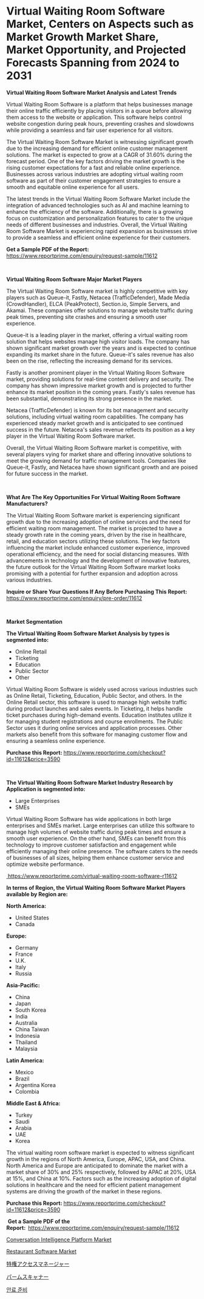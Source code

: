 <p><h1>Virtual Waiting Room Software Market, Centers on Aspects such as Market Growth Market Share, Market Opportunity, and Projected Forecasts Spanning from 2024 to 2031</h1></p><p><strong>Virtual Waiting Room Software Market Analysis and Latest Trends</strong></p>
<p><p>Virtual Waiting Room Software is a platform that helps businesses manage their online traffic efficiently by placing visitors in a queue before allowing them access to the website or application. This software helps control website congestion during peak hours, preventing crashes and slowdowns while providing a seamless and fair user experience for all visitors.</p><p>The Virtual Waiting Room Software Market is witnessing significant growth due to the increasing demand for efficient online customer management solutions. The market is expected to grow at a CAGR of 31.60% during the forecast period. One of the key factors driving the market growth is the rising customer expectations for a fast and reliable online experience. Businesses across various industries are adopting virtual waiting room software as part of their customer engagement strategies to ensure a smooth and equitable online experience for all users.</p><p>The latest trends in the Virtual Waiting Room Software Market include the integration of advanced technologies such as AI and machine learning to enhance the efficiency of the software. Additionally, there is a growing focus on customization and personalization features to cater to the unique needs of different businesses and industries. Overall, the Virtual Waiting Room Software Market is experiencing rapid expansion as businesses strive to provide a seamless and efficient online experience for their customers.</p></p>
<p><strong>Get a Sample PDF of the Report:&nbsp;</strong> <a href="https://www.reportprime.com/enquiry/request-sample/11612">https://www.reportprime.com/enquiry/request-sample/11612</a></p>
<p>&nbsp;</p>
<p><strong>Virtual Waiting Room Software Major Market Players</strong></p>
<p><p>The Virtual Waiting Room Software market is highly competitive with key players such as Queue-it, Fastly, Netacea (TrafficDefender), Made Media (CrowdHandler), ELCA (PeakProtect), Section.io, Simple Servers, and Akamai. These companies offer solutions to manage website traffic during peak times, preventing site crashes and ensuring a smooth user experience.</p><p>Queue-it is a leading player in the market, offering a virtual waiting room solution that helps websites manage high visitor loads. The company has shown significant market growth over the years and is expected to continue expanding its market share in the future. Queue-it's sales revenue has also been on the rise, reflecting the increasing demand for its services.</p><p>Fastly is another prominent player in the Virtual Waiting Room Software market, providing solutions for real-time content delivery and security. The company has shown impressive market growth and is projected to further enhance its market position in the coming years. Fastly's sales revenue has been substantial, demonstrating its strong presence in the market.</p><p>Netacea (TrafficDefender) is known for its bot management and security solutions, including virtual waiting room capabilities. The company has experienced steady market growth and is anticipated to see continued success in the future. Netacea's sales revenue reflects its position as a key player in the Virtual Waiting Room Software market.</p><p>Overall, the Virtual Waiting Room Software market is competitive, with several players vying for market share and offering innovative solutions to meet the growing demand for traffic management tools. Companies like Queue-it, Fastly, and Netacea have shown significant growth and are poised for future success in the market.</p></p>
<p>&nbsp;</p>
<p><strong>What Are The Key Opportunities For Virtual Waiting Room Software Manufacturers?</strong></p>
<p><p>The Virtual Waiting Room Software market is experiencing significant growth due to the increasing adoption of online services and the need for efficient waiting room management. The market is projected to have a steady growth rate in the coming years, driven by the rise in healthcare, retail, and education sectors utilizing these solutions. The key factors influencing the market include enhanced customer experience, improved operational efficiency, and the need for social distancing measures. With advancements in technology and the development of innovative features, the future outlook for the Virtual Waiting Room Software market looks promising with a potential for further expansion and adoption across various industries.</p></p>
<p><strong>Inquire or Share Your Questions If Any Before Purchasing This Report:</strong> <a href="https://www.reportprime.com/enquiry/pre-order/11612">https://www.reportprime.com/enquiry/pre-order/11612</a></p>
<p>&nbsp;</p>
<p><strong>Market Segmentation</strong></p>
<p><strong>The Virtual Waiting Room Software Market Analysis by types is segmented into:</strong></p>
<p><ul><li>Online Retail</li><li>Ticketing</li><li>Education</li><li>Public Sector</li><li>Other</li></ul></p>
<p><p>Virtual Waiting Room Software is widely used across various industries such as Online Retail, Ticketing, Education, Public Sector, and others. In the Online Retail sector, this software is used to manage high website traffic during product launches and sales events. In Ticketing, it helps handle ticket purchases during high-demand events. Education institutes utilize it for managing student registrations and course enrollments. The Public Sector uses it during online services and application processes. Other markets also benefit from this software for managing customer flow and ensuring a seamless online experience.</p></p>
<p><strong>Purchase this Report:&nbsp;</strong><a href="https://www.reportprime.com/checkout?id=11612&price=3590">https://www.reportprime.com/checkout?id=11612&price=3590</a></p>
<p>&nbsp;</p>
<p><strong>The Virtual Waiting Room Software Market Industry Research by Application is segmented into:</strong></p>
<p><ul><li>Large Enterprises</li><li>SMEs</li></ul></p>
<p><p>Virtual Waiting Room Software has wide applications in both large enterprises and SMEs market. Large enterprises can utilize this software to manage high volumes of website traffic during peak times and ensure a smooth user experience. On the other hand, SMEs can benefit from this technology to improve customer satisfaction and engagement while efficiently managing their online presence. The software caters to the needs of businesses of all sizes, helping them enhance customer service and optimize website performance.</p></p>
<p><a href="https://www.reportprime.com/virtual-waiting-room-software-r11612">&nbsp;https://www.reportprime.com/virtual-waiting-room-software-r11612</a></p>
<p><strong>In terms of Region, the Virtual Waiting Room Software Market Players available by Region are:</strong></p>
<p>
    <p> <strong> North America: </strong>
        <ul>
            <li>United States</li>
            <li>Canada</li>
        </ul>
        </p> 
    <p> <strong> Europe: </strong>
        <ul>
            <li>Germany</li>
            <li>France</li>
            <li>U.K.</li>
            <li>Italy</li>
            <li>Russia</li>
        </ul>
        </p> 
    <p> <strong> Asia-Pacific: </strong>
        <ul>
            <li>China</li>
            <li>Japan</li>
            <li>South Korea</li>
            <li>India</li>
            <li>Australia</li>
            <li>China Taiwan</li>
            <li>Indonesia</li>
            <li>Thailand</li>
            <li>Malaysia</li>
        </ul>
        </p> 
    <p> <strong> Latin America: </strong>
        <ul>
            <li>Mexico</li>
            <li>Brazil</li>
            <li>Argentina Korea</li>
            <li>Colombia</li>
        </ul>
        </p> 
    <p> <strong> Middle East & Africa: </strong>
        <ul>
            <li>Turkey</li>
            <li>Saudi</li>
            <li>Arabia</li>
            <li>UAE</li>
            <li>Korea</li>
        </ul>
    </p>
    </p>
<p><p>The virtual waiting room software market is expected to witness significant growth in the regions of North America, Europe, APAC, USA, and China. North America and Europe are anticipated to dominate the market with a market share of 30% and 25% respectively, followed by APAC at 20%, USA at 15%, and China at 10%. Factors such as the increasing adoption of digital solutions in healthcare and the need for efficient patient management systems are driving the growth of the market in these regions.</p></p>
<p><strong>Purchase this Report: </strong><a href="https://www.reportprime.com/checkout?id=11612&price=3590">https://www.reportprime.com/checkout?id=11612&price=3590</a></p>
<p>&nbsp;<strong>Get a Sample PDF of the Report:&nbsp;&nbsp;</strong><a href="https://www.reportprime.com/enquiry/request-sample/11612">https://www.reportprime.com/enquiry/request-sample/11612</a></p>
<p><strong></strong></p>
<p><p><a href="https://github.com/Sarissaschmalingtr6fz2739/Market-Research-Report-List-2/blob/main/conversation-intelligence-platform-market.md">Conversation Intelligence Platform Market</a></p><p><a href="https://github.com/jodemen/Market-Research-Report-List-2/blob/main/restaurant-software-market.md">Restaurant Software Market</a></p><p><a href="https://github.com/cnnriuez22368/Market-Research-Report-List-1/blob/main/126850526347.md">特権アクセスマネージャー</a></p><p><a href="https://github.com/zekaoe592392/Market-Research-Report-List-1/blob/main/432497726346.md">パームスキャナー</a></p><p><a href="https://github.com/wallacBahrtyinger567686/Market-Research-Report-List-1/blob/main/939876224445.md">안료 준비</a></p></p>